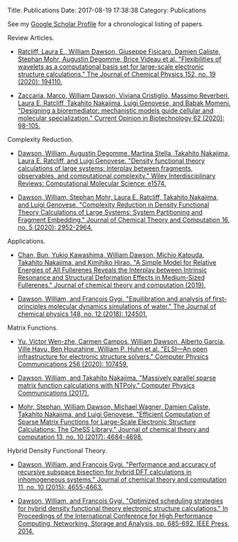 Title: Publications
Date: 2017-08-19 17:38:38
Category: Publications

See my [Google Scholar Profile](https://scholar.google.com/citations?user=WeydmtUAAAAJ&hl=en&oi=sra)
for a chronological listing of papers.

Review Articles.

- [Ratcliff, Laura E., William Dawson, Giuseppe Fisicaro, Damien Caliste, 
Stephan Mohr, Augustin Degomme, Brice Videau et al. "Flexibilities of 
wavelets as a computational basis set for large-scale electronic structure 
calculations." The Journal of Chemical Physics 152, no. 19 (2020): 
194110.](https://aip.scitation.org/doi/full/10.1063/5.0004792)

- [Zaccaria, Marco, William Dawson, Viviana Cristiglio, Massimo Reverberi,
Laura E. Ratcliff, Takahito Nakajima, Luigi Genovese, and Babak Momeni.
"Designing a bioremediator: mechanistic models guide cellular and molecular
specialization." Current Opinion in Biotechnology 62 (2020): 98-105.
](https://www.sciencedirect.com/science/article/pii/S0958166919300758)

Complexity Reduction.

- [Dawson, William, Augustin Degomme, Martina Stella, Takahito Nakajima, Laura E. Ratcliff, and Luigi Genovese. "Density functional theory calculations of large systems: Interplay between fragments, observables, and computational complexity." Wiley Interdisciplinary Reviews: Computational Molecular Science: e1574.](https://wires.onlinelibrary.wiley.com/doi/abs/10.1002/wcms.1574)

- [Dawson, William, Stephan Mohr, Laura E. Ratcliff, Takahito Nakajima, 
and Luigi Genovese. "Complexity Reduction in Density Functional Theory 
Calculations of Large Systems: System Partitioning and Fragment 
Embedding." Journal of Chemical Theory and Computation 16, no. 5 (2020): 
2952-2964.](https://pubs.acs.org/doi/10.1021/acs.jctc.9b01152)

Applications.

- [Chan, Bun, Yukio Kawashima, William Dawson, Michio Katouda,
Takahito Nakajima, and Kimihiko Hirao. "A Simple Model for Relative Energies of
All Fullerenes Reveals the Interplay between Intrinsic Resonance and Structural
Deformation Effects in Medium-Sized Fullerenes." Journal of chemical theory and
computation (2019).
](https://pubs.acs.org/doi/abs/10.1021/acs.jctc.8b00981)

- [Dawson, William, and François Gygi. "Equilibration and analysis of
first-principles molecular dynamics simulations of water." The Journal of
chemical physics 148, no. 12 (2018): 124501.
](https://aip.scitation.org/doi/abs/10.1063/1.5018116)

Matrix Functions.

- [Yu, Victor Wen-zhe, Carmen Campos, William Dawson, Alberto García, Ville Havu, Ben Hourahine, William P. Huhn et al. "ELSI—An open infrastructure for electronic structure solvers." Computer Physics Communications 256 (2020): 107459.](https://www.sciencedirect.com/science/article/abs/pii/S0010465520302150)

- [Dawson, William, and Takahito Nakajima. "Massively parallel sparse matrix
function calculations with NTPoly." Computer Physics Communications (2017).
](https://www.sciencedirect.com/science/article/pii/S0010465517304150)

- [Mohr, Stephan, William Dawson, Michael Wagner, Damien Caliste, Takahito
Nakajima, and Luigi Genovese. "Efficient Computation of Sparse Matrix Functions
for Large-Scale Electronic Structure Calculations: The CheSS Library." Journal
of chemical theory and computation 13, no. 10 (2017): 4684-4698.
](https://pubs.acs.org/doi/abs/10.1021/acs.jctc.7b00348)

Hybrid Density Functional Theory.

- [Dawson, William, and Francois Gygi. "Performance and accuracy of recursive
subspace bisection for hybrid DFT calculations in inhomogeneous systems."
Journal of chemical theory and computation 11, no. 10 (2015): 4655-4663.
](https://pubs.acs.org/doi/abs/10.1021/acs.jctc.5b00826)

- [Dawson, William, and Francois Gygi. "Optimized scheduling strategies for
hybrid density functional theory electronic structure calculations." In
Proceedings of the International Conference for High Performance Computing,
Networking, Storage and Analysis, pp. 685-692. IEEE Press, 2014.
](https://dl.acm.org/citation.cfm?id=2683668)

